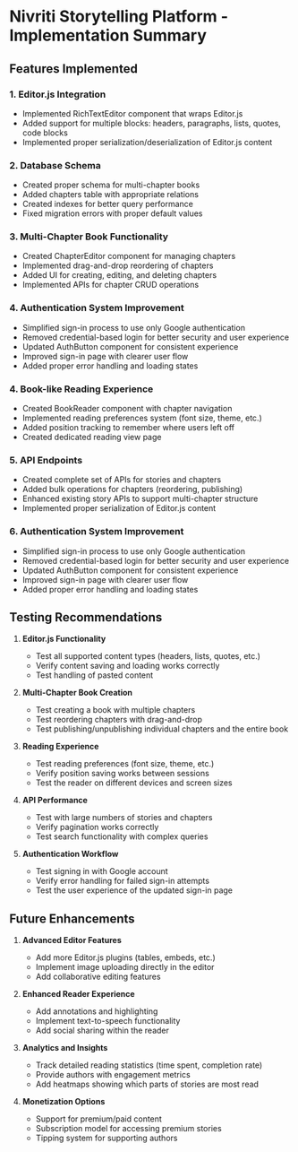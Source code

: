 # Nivriti Storytelling Platform - Implementation Summary

## Features Implemented

### 1. Editor.js Integration
- Implemented RichTextEditor component that wraps Editor.js
- Added support for multiple blocks: headers, paragraphs, lists, quotes, code blocks
- Implemented proper serialization/deserialization of Editor.js content

### 2. Database Schema
- Created proper schema for multi-chapter books
- Added chapters table with appropriate relations
- Created indexes for better query performance
- Fixed migration errors with proper default values

### 3. Multi-Chapter Book Functionality
- Created ChapterEditor component for managing chapters
- Implemented drag-and-drop reordering of chapters
- Added UI for creating, editing, and deleting chapters
- Implemented APIs for chapter CRUD operations

### 4. Authentication System Improvement
- Simplified sign-in process to use only Google authentication
- Removed credential-based login for better security and user experience
- Updated AuthButton component for consistent experience
- Improved sign-in page with clearer user flow
- Added proper error handling and loading states

### 4. Book-like Reading Experience
- Created BookReader component with chapter navigation
- Implemented reading preferences system (font size, theme, etc.)
- Added position tracking to remember where users left off
- Created dedicated reading view page

### 5. API Endpoints
- Created complete set of APIs for stories and chapters
- Added bulk operations for chapters (reordering, publishing)
- Enhanced existing story APIs to support multi-chapter structure
- Implemented proper serialization of Editor.js content

### 6. Authentication System Improvement
- Simplified sign-in process to use only Google authentication
- Removed credential-based login for better security and user experience
- Updated AuthButton component for consistent experience
- Improved sign-in page with clearer user flow
- Added proper error handling and loading states

## Testing Recommendations

1. **Editor.js Functionality**
   - Test all supported content types (headers, lists, quotes, etc.)
   - Verify content saving and loading works correctly
   - Test handling of pasted content

2. **Multi-Chapter Book Creation**
   - Test creating a book with multiple chapters
   - Test reordering chapters with drag-and-drop
   - Test publishing/unpublishing individual chapters and the entire book

3. **Reading Experience**
   - Test reading preferences (font size, theme, etc.)
   - Verify position saving works between sessions
   - Test the reader on different devices and screen sizes

4. **API Performance**
   - Test with large numbers of stories and chapters
   - Verify pagination works correctly
   - Test search functionality with complex queries

5. **Authentication Workflow**
   - Test signing in with Google account
   - Verify error handling for failed sign-in attempts
   - Test the user experience of the updated sign-in page

## Future Enhancements

1. **Advanced Editor Features**
   - Add more Editor.js plugins (tables, embeds, etc.)
   - Implement image uploading directly in the editor
   - Add collaborative editing features

2. **Enhanced Reader Experience**
   - Add annotations and highlighting
   - Implement text-to-speech functionality
   - Add social sharing within the reader

3. **Analytics and Insights**
   - Track detailed reading statistics (time spent, completion rate)
   - Provide authors with engagement metrics
   - Add heatmaps showing which parts of stories are most read

4. **Monetization Options**
   - Support for premium/paid content
   - Subscription model for accessing premium stories
   - Tipping system for supporting authors

